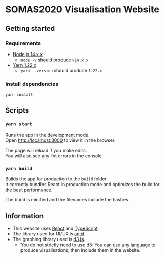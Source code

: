 # SOMAS2020 Visualisation Website

## Getting started 

### Requirements
- [Node.js 14.x.x](https://nodejs.org/en/)
    - `node -v` should produce `v14.x.x`
- [Yarn 1.22.x](https://yarnpkg.com/getting-started/install)
    - `yarn --version` should produce `1.22.x`

### Install dependencies
`yarn install`

## Scripts

### `yarn start`

Runs the app in the development mode.\
Open [http://localhost:3000](http://localhost:3000) to view it in the browser.

The page will reload if you make edits.\
You will also see any lint errors in the console.

<!-- ### `yarn test`

Launches the test runner in the interactive watch mode.\
See the section about [running tests](https://facebook.github.io/create-react-app/docs/running-tests) for more information. -->

### `yarn build`

Builds the app for production to the `build` folder.\
It correctly bundles React in production mode and optimizes the build for the best performance.

The build is minified and the filenames include the hashes.

<!-- ### `yarn deploy`

Deploy the app into [GitHub Pages](https://somas2020.github.com/SOMAS2020).\
This should be run automatically by CI. -->

## Information
- This website uses [React](https://reactjs.org/) and [TypeScript](https://www.typescriptlang.org/).
- The library used for UI/UX is [antd](https://ant.design/).
- The graphing library used is [d3.js](https://d3js.org/). 
    - You do not strictly need to use d3: You can use any language to produce visualisations, then include them
    in the website.